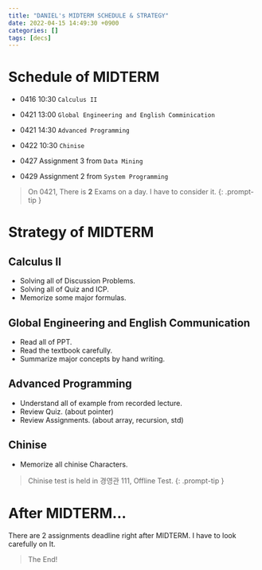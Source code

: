 ```yaml
---
title: "DANIEL's MIDTERM SCHEDULE & STRATEGY"
date: 2022-04-15 14:49:30 +0900
categories: []
tags: [decs]
---
```


# Schedule of MIDTERM

- 0416 10:30 `Calculus II`
- 0421 13:00 `Global Engineering and English Comminication`
- 0421 14:30 `Advanced Programming`
- 0422 10:30 `Chinise`

- 0427 Assignment 3 from `Data Mining`
- 0429 Assignment 2 from `System Programming`

> On 0421, There is **2** Exams on a day. I have to consider it.
{: .prompt-tip }

# Strategy of MIDTERM

## Calculus II

- Solving all of Discussion Problems.
- Solving all of Quiz and ICP.
- Memorize some major formulas.

## Global Engineering and English Communication

- Read all of PPT.
- Read the textbook carefully.
- Summarize major concepts by hand writing.

## Advanced Programming

- Understand all of example from recorded lecture.
- Review Quiz. (about pointer)
- Review Assignments. (about array, recursion, std)

## Chinise

- Memorize all chinise Characters.

> Chinise test is held in 경영관 111, Offline Test.
{: .prompt-tip }

# After MIDTERM...

There are 2 assignments deadline right after MIDTERM. I have to look carefully on It.

> The End!